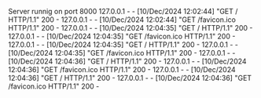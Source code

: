 Server runnig on port 8000
127.0.0.1 - - [10/Dec/2024 12:02:44] "GET / HTTP/1.1" 200 -
127.0.0.1 - - [10/Dec/2024 12:02:44] "GET /favicon.ico HTTP/1.1" 200 -
127.0.0.1 - - [10/Dec/2024 12:04:35] "GET / HTTP/1.1" 200 -
127.0.0.1 - - [10/Dec/2024 12:04:35] "GET /favicon.ico HTTP/1.1" 200 -
127.0.0.1 - - [10/Dec/2024 12:04:35] "GET / HTTP/1.1" 200 -
127.0.0.1 - - [10/Dec/2024 12:04:35] "GET /favicon.ico HTTP/1.1" 200 -
127.0.0.1 - - [10/Dec/2024 12:04:36] "GET / HTTP/1.1" 200 -
127.0.0.1 - - [10/Dec/2024 12:04:36] "GET /favicon.ico HTTP/1.1" 200 -
127.0.0.1 - - [10/Dec/2024 12:04:36] "GET / HTTP/1.1" 200 -
127.0.0.1 - - [10/Dec/2024 12:04:36] "GET /favicon.ico HTTP/1.1" 200 -


